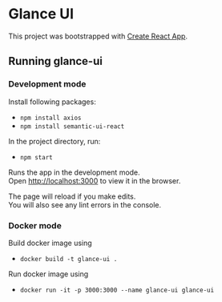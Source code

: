 # Glance UI

This project was bootstrapped with [Create React App](https://github.com/facebook/create-react-app).

## Running glance-ui

### Development mode
Install following packages:
* `npm install axios`
* `npm install semantic-ui-react`

In the project directory, run:
* `npm start`

Runs the app in the development mode.\
Open [http://localhost:3000](http://localhost:3000) to view it in the browser.

The page will reload if you make edits.\
You will also see any lint errors in the console.

### Docker mode

Build docker image using
* `docker build -t glance-ui .`

Run docker image using
* `docker run -it -p 3000:3000 --name glance-ui glance-ui`
